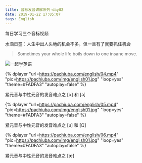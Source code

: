 ```yaml
---
title: 音标发音讲解系列-day02
date: 2019-01-22 17:05:07
tags: English
---
```



每日学习三个音标视频

水滴日签：人生中出人头地的机会不多，但一旦有了就要抓住机会
> Sometimes your whole life boils down to one insane move.


![一起学英语](https://pachiuba.com/img/timg.jpg)



<section class="rnrn"></section>

{% dplayer "url=https://pachiuba.com/english/04.mp4"  "pic=https://pachiuba.com/img/english01.jpg" "loop=yes" "theme=#FADFA3" "autoplay=false" %}


紧元音与中性元音的发音难点之 [α] 和 [ə]


{% dplayer "url=https://pachiuba.com/english/05.mp4"  "pic=https://pachiuba.com/img/english01.jpg" "loop=yes" "theme=#FADFA3" "autoplay=false" %}

紧元音与中性元音的发音难点之 [u] 和 [Ω]


{% dplayer "url=https://pachiuba.com/english/06.mp4"  "pic=https://pachiuba.com/img/english01.jpg" "loop=yes" "theme=#FADFA3" "autoplay=false" %}


紧元音与中性元音的发音难点之 [æ]